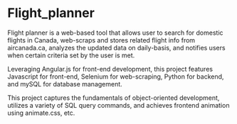# Flight_planner

Flight planner is a web-based tool that allows user to search for domestic flights in Canada, web-scraps and stores related flight info from aircanada.ca, analyzes the updated data on daily-basis, and notifies users when certain criteria set by the user is met.

Leveraging Angular.js for front-end development, this project features Javascript for front-end, Selenium for web-scraping, Python for backend, and mySQL for database management.

This project captures the fundamentals of object-oriented development, utilizes a variety of SQL query commands, and achieves frontend animation using animate.css, etc.
